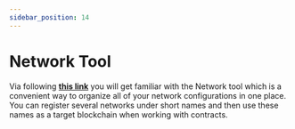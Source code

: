 ```yaml
---
sidebar_position: 14
---
```


# Network Tool

Via following [**this link**](https://github.com/tonlabs/everdev/blob/main/docs/command-line-interface/network-tool.md) you will get familiar with the Network tool which is a convenient way to organize all of your network configurations in one place. You can register several networks under short names and then use these names as a target blockchain when working with contracts.
